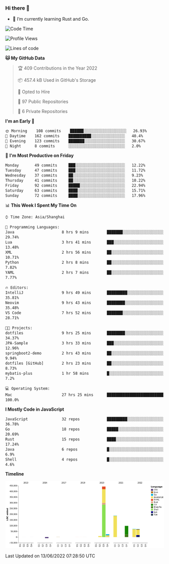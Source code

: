 ### Hi there 👋

- 🌱 I’m currently learning Rust and Go.

<!--START_SECTION:waka-->
![Code Time](http://img.shields.io/badge/Code%20Time-428%20hrs%2028%20mins-blue)

![Profile Views](http://img.shields.io/badge/Profile%20Views-0-blue)

![Lines of code](https://img.shields.io/badge/From%20Hello%20World%20I%27ve%20Written-900%20Thousand%20lines%20of%20code-blue)

**🐱 My GitHub Data** 

> 🏆 409 Contributions in the Year 2022
 > 
> 📦 457.4 kB Used in GitHub's Storage 
 > 
> 💼 Opted to Hire
 > 
> 📜 97 Public Repositories 
 > 
> 🔑 6 Private Repositories  
 > 
**I'm an Early 🐤** 

```text
🌞 Morning    108 commits    ██████░░░░░░░░░░░░░░░░░░░   26.93% 
🌆 Daytime    162 commits    ██████████░░░░░░░░░░░░░░░   40.4% 
🌃 Evening    123 commits    ███████░░░░░░░░░░░░░░░░░░   30.67% 
🌙 Night      8 commits      ░░░░░░░░░░░░░░░░░░░░░░░░░   2.0%

```
📅 **I'm Most Productive on Friday** 

```text
Monday       49 commits     ███░░░░░░░░░░░░░░░░░░░░░░   12.22% 
Tuesday      47 commits     ███░░░░░░░░░░░░░░░░░░░░░░   11.72% 
Wednesday    37 commits     ██░░░░░░░░░░░░░░░░░░░░░░░   9.23% 
Thursday     41 commits     ██░░░░░░░░░░░░░░░░░░░░░░░   10.22% 
Friday       92 commits     █████░░░░░░░░░░░░░░░░░░░░   22.94% 
Saturday     63 commits     ████░░░░░░░░░░░░░░░░░░░░░   15.71% 
Sunday       72 commits     ████░░░░░░░░░░░░░░░░░░░░░   17.96%

```


📊 **This Week I Spent My Time On** 

```text
⌚︎ Time Zone: Asia/Shanghai

💬 Programming Languages: 
Java                     8 hrs 9 mins        ███████░░░░░░░░░░░░░░░░░░   29.74% 
Lua                      3 hrs 41 mins       ███░░░░░░░░░░░░░░░░░░░░░░   13.48% 
XML                      2 hrs 56 mins       ██░░░░░░░░░░░░░░░░░░░░░░░   10.71% 
Python                   2 hrs 8 mins        ██░░░░░░░░░░░░░░░░░░░░░░░   7.82% 
YAML                     2 hrs 7 mins        ██░░░░░░░░░░░░░░░░░░░░░░░   7.77%

🔥 Editors: 
IntelliJ                 9 hrs 49 mins       █████████░░░░░░░░░░░░░░░░   35.81% 
Neovim                   9 hrs 43 mins       ████████░░░░░░░░░░░░░░░░░   35.48% 
VS Code                  7 hrs 52 mins       ███████░░░░░░░░░░░░░░░░░░   28.71%

🐱‍💻 Projects: 
dotfiles                 9 hrs 25 mins       ████████░░░░░░░░░░░░░░░░░   34.37% 
JPA-Sample               3 hrs 33 mins       ███░░░░░░░░░░░░░░░░░░░░░░   12.96% 
springboot2-demo         2 hrs 43 mins       ██░░░░░░░░░░░░░░░░░░░░░░░   9.94% 
dotfiles [GitHub]        2 hrs 23 mins       ██░░░░░░░░░░░░░░░░░░░░░░░   8.73% 
mybatis-plus             1 hr 58 mins        █░░░░░░░░░░░░░░░░░░░░░░░░   7.2%

💻 Operating System: 
Mac                      27 hrs 25 mins      █████████████████████████   100.0%

```

**I Mostly Code in JavaScript** 

```text
JavaScript               32 repos            █████████░░░░░░░░░░░░░░░░   36.78% 
Go                       18 repos            █████░░░░░░░░░░░░░░░░░░░░   20.69% 
Rust                     15 repos            ████░░░░░░░░░░░░░░░░░░░░░   17.24% 
Java                     6 repos             █░░░░░░░░░░░░░░░░░░░░░░░░   6.9% 
Shell                    4 repos             █░░░░░░░░░░░░░░░░░░░░░░░░   4.6%

```


**Timeline**

![Chart not found](https://raw.githubusercontent.com/elton/elton/main/charts/bar_graph.png) 


 Last Updated on 13/06/2022 07:28:50 UTC
<!--END_SECTION:waka-->

<!--
**elton/elton** is a ✨ _special_ ✨ repository because its `README.md` (this file) appears on your GitHub profile.

Here are some ideas to get you started:

- 🔭 I’m currently working on ...
- 🌱 I’m currently learning ...
- 👯 I’m looking to collaborate on ...
- 🤔 I’m looking for help with ...
- 💬 Ask me about ...
- 📫 How to reach me: ...
- 😄 Pronouns: ...
- ⚡ Fun fact: ...
-->
